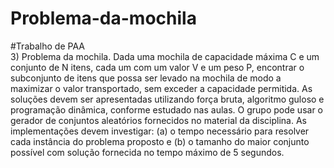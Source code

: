 # Problema-da-mochila </br>
#Trabalho de PAA </br>
3) Problema da mochila. Dada uma mochila de capacidade máxima C e um conjunto de N itens, cada um com um valor V e um peso P, encontrar o subconjunto de itens que possa ser levado na mochila de modo a maximizar o valor transportado, sem exceder a capacidade permitida. As soluções devem ser apresentadas utilizando força bruta, algoritmo guloso e programação dinâmica, conforme estudado nas aulas. O grupo pode usar o gerador de conjuntos aleatórios fornecidos no material da disciplina.  As implementações devem investigar: (a) o tempo necessário para resolver cada instância do problema proposto e (b) o tamanho do maior conjunto possível com solução fornecida no tempo máximo de 5 segundos. 
